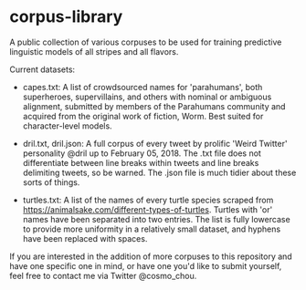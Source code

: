 # corpus-library
A public collection of various corpuses to be used for training predictive linguistic models of all stripes and all flavors.

Current datasets:

- capes.txt: A list of crowdsourced names for 'parahumans', both superheroes, supervillains, and others with nominal or ambiguous alignment, submitted by members of the Parahumans community and acquired from the original work of fiction, Worm. Best suited for character-level models.

- dril.txt, dril.json: A full corpus of every tweet by prolific 'Weird Twitter' personality @dril up to February 05, 2018. The .txt file does not differentiate between line breaks within tweets and line breaks delimiting tweets, so be warned. The .json file is much tidier about these sorts of things.

- turtles.txt: A list of the names of every turtle species scraped from https://animalsake.com/different-types-of-turtles. Turtles with 'or' names have been separated into two entries. The list is fully lowercase to provide more uniformity in a relatively small dataset, and hyphens have been replaced with spaces.

If you are interested in the addition of more corpuses to this repository and have one specific one in mind, or have one you'd like to submit yourself, feel free to contact me via Twitter @cosmo_chou.
